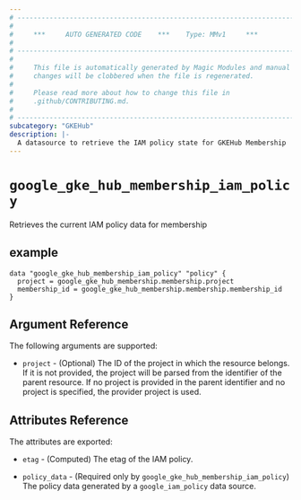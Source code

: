 ```yaml
---
# ----------------------------------------------------------------------------
#
#     ***     AUTO GENERATED CODE    ***    Type: MMv1     ***
#
# ----------------------------------------------------------------------------
#
#     This file is automatically generated by Magic Modules and manual
#     changes will be clobbered when the file is regenerated.
#
#     Please read more about how to change this file in
#     .github/CONTRIBUTING.md.
#
# ----------------------------------------------------------------------------
subcategory: "GKEHub"
description: |-
  A datasource to retrieve the IAM policy state for GKEHub Membership
---
```



# `google_gke_hub_membership_iam_policy`
Retrieves the current IAM policy data for membership



## example

```hcl
data "google_gke_hub_membership_iam_policy" "policy" {
  project = google_gke_hub_membership.membership.project
  membership_id = google_gke_hub_membership.membership.membership_id
}
```

## Argument Reference

The following arguments are supported:


* `project` - (Optional) The ID of the project in which the resource belongs.
    If it is not provided, the project will be parsed from the identifier of the parent resource. If no project is provided in the parent identifier and no project is specified, the provider project is used.

## Attributes Reference

The attributes are exported:

* `etag` - (Computed) The etag of the IAM policy.

* `policy_data` - (Required only by `google_gke_hub_membership_iam_policy`) The policy data generated by
  a `google_iam_policy` data source.
